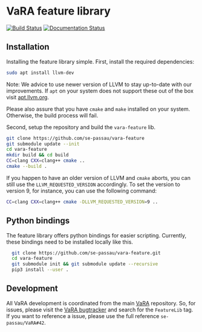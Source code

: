 # VaRA feature library
[![Build Status](https://travis-ci.org/se-passau/vara-feature.svg?branch=vara-dev)](https://travis-ci.org/se-passau/vara-feature) [![Documentation Status](https://readthedocs.org/projects/vara/badge/?version=vara-dev)](https://vara.readthedocs.io/en/vara-dev/?badge=vara-dev)

Installation
------------
Installing the feature library simple.
First, install the required dependencies:
```bash
sudo apt install llvm-dev
```
Note: We advice to use newer version of LLVM to stay up-to-date with our improvements. If `apt` on your system does not support these out of the box visit [apt.llvm.org](https://apt.llvm.org).

Please also assure that you have `cmake` and `make` installed on your system. Otherwise, the build process will fail.

Second, setup the repository and build the `vara-feature` lib.
```bash
git clone https://github.com/se-passau/vara-feature
git submodule update --init
cd vara-feature
mkdir build && cd build
CC=clang CXX=clang++ cmake ..
cmake --build .
```
If you happen to have an older version of LLVM and `cmake` aborts, you can still use the `LLVM_REQUESTED_VERSION` accordingly.
To set the version to version 9, for instance, you can use the following command:
```bash
CC=clang CXX=clang++ cmake -DLLVM_REQUESTED_VERSION=9 ..
```

Python bindings
---------------
The feature library offers python bindings for easier scripting.
Currently, these bindings need to be installed locally like this.

```bash
  git clone https://github.com/se-passau/vara-feature.git
  cd vara-feature
  git submodule init && git submodule update --recursive
  pip3 install --user .
```


Development
-----------
All VaRA development is coordinated from the main [VaRA]() repository.
So, for issues, please visit the [VaRA bugtracker](https://github.com/se-passau/VaRA/labels/FeatureLibrary) and search for the `FeatureLib` tag.
If you want to reference a issue, please use the full reference `se-passau/VaRA#42`.

